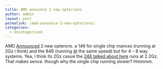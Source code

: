 ```yaml
---
title: AMD announce 2 new opterions
author: admin
layout: post
permalink: /amd-announce-2-new-opterions/
categories:
  - Uncategorized
---
```

AMD [Announced][1] 2 new opterons. a 146 for single chip mances (running at 2Gz i think) and the 846 (running @ the same speed) but for 4 &#8211; 8 way systems. Yea, i think its 2Gz casue the [248 talked about here][2] runs at 2.2Gz. That makes sence. though why the single chip running slower? Hmmmm.

 [1]: http://www.amd.com/us-en/Corporate/VirtualPressRoom/0,,51_104_543~74126,00.html
 [2]: http://blog.lotas-smartman.net/archives/000751.php